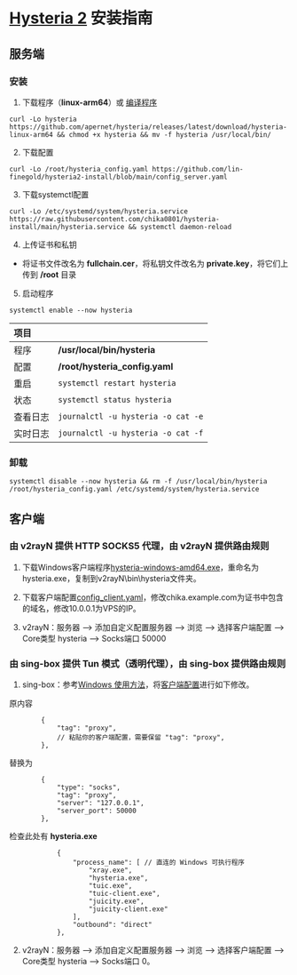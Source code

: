 # [Hysteria 2](https://github.com/apernet/hysteria) 安装指南

## 服务端

### 安装

1. 下载程序（**linux-arm64**）或 [编译程序](compile_hysteria.md)

```
curl -Lo hysteria https://github.com/apernet/hysteria/releases/latest/download/hysteria-linux-arm64 && chmod +x hysteria && mv -f hysteria /usr/local/bin/
```                 

2. 下载配置

```
curl -Lo /root/hysteria_config.yaml https://github.com/lin-finegold/hysteria2-install/blob/main/config_server.yaml
```

3. 下载systemctl配置

```
curl -Lo /etc/systemd/system/hysteria.service https://raw.githubusercontent.com/chika0801/hysteria-install/main/hysteria.service && systemctl daemon-reload
```

4. 上传证书和私钥

- 将证书文件改名为 **fullchain.cer**，将私钥文件改名为 **private.key**，将它们上传到 **/root** 目录

5. 启动程序

```
systemctl enable --now hysteria
```

| 项目 | |
| :--- | :--- |
| 程序 | **/usr/local/bin/hysteria** |
| 配置 | **/root/hysteria_config.yaml** |
| 重启 | `systemctl restart hysteria` |
| 状态 | `systemctl status hysteria` |
| 查看日志 | `journalctl -u hysteria -o cat -e` |
| 实时日志 | `journalctl -u hysteria -o cat -f` |

### 卸载

```
systemctl disable --now hysteria && rm -f /usr/local/bin/hysteria /root/hysteria_config.yaml /etc/systemd/system/hysteria.service
```

## 客户端

### 由 v2rayN 提供 HTTP SOCKS5 代理，由 v2rayN 提供路由规则

1. 下载Windows客户端程序[hysteria-windows-amd64.exe](https://github.com/apernet/hysteria/releases/latest/download/hysteria-windows-amd64.exe)，重命名为hysteria.exe，复制到v2rayN\bin\hysteria文件夹。

2. 下载客户端配置[config_client.yaml](config_client.yaml)，修改chika.example.com为证书中包含的域名，修改10.0.0.1为VPS的IP。

3. v2rayN：服务器 ——> 添加自定义配置服务器 ——> 浏览 ——> 选择客户端配置 ——> Core类型 hysteria ——> Socks端口 50000

### 由 sing-box 提供 Tun 模式（透明代理），由 sing-box 提供路由规则

1. sing-box：参考[Windows 使用方法](https://github.com/chika0801/sing-box-examples/blob/main/README.md)，将[客户端配置](https://github.com/chika0801/sing-box-examples/blob/main/Tun/config_client_windows.json)进行如下修改。

原内容

```jsonc
        {
            "tag": "proxy",
            // 粘贴你的客户端配置，需要保留 "tag": "proxy",
        },
```

替换为

```jsonc
        {
            "type": "socks",
            "tag": "proxy",
            "server": "127.0.0.1",
            "server_port": 50000
        },
```

检查此处有 **hysteria.exe**

```jsonc
            {
                "process_name": [ // 直连的 Windows 可执行程序
                    "xray.exe",
                    "hysteria.exe",
                    "tuic.exe",
                    "tuic-client.exe",
                    "juicity.exe",
                    "juicity-client.exe"
                ],
                "outbound": "direct"
            },
```

2. v2rayN：服务器 ——> 添加自定义配置服务器 ——> 浏览 ——> 选择客户端配置 ——> Core类型 hysteria ——> Socks端口 0。
